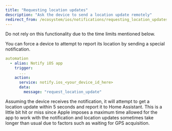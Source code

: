 ```yaml
---
title: "Requesting location updates"
description: "Ask the device to send a location update remotely"
redirect_from: /ecosystem/ios/notifications/requesting_location_updates/
---
```


<div class="note warning">
Do not rely on this functionality due to the time limits mentioned below.
</div>

You can force a device to attempt to report its location by sending a special notification.

```yaml
automation
  - alias: Notify iOS app
    trigger:
      ...
    action:
      service: notify.ios_<your_device_id_here>
      data:
        message: "request_location_update"
```

Assuming the device receives the notification, it will attempt to get a location update within 5 seconds and report it to Home Assistant. This is a little bit hit or miss since Apple imposes a maximum time allowed for the app to work with the notification and location updates sometimes take longer than usual due to factors such as waiting for GPS acquisition.

